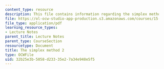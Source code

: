 ```yaml
---
content_type: resource
description: This file contains information regarding the simplex method 2.
file: https://ol-ocw-studio-app-production.s3.amazonaws.com/courses/15-053-optimization-methods-in-management-science-spring-2013/32b25e3b5058d23335e27a34e948e5f5_MIT15_053S13_lec5.pdf
file_type: application/pdf
learning_resource_types:
- Lecture Notes
parent_title: Lecture Notes
parent_type: CourseSection
resourcetype: Document
title: The simplex method 2
type: OCWFile
uid: 32b25e3b-5058-d233-35e2-7a34e948e5f5
---
```

